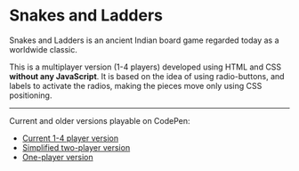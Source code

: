 # Snakes and Ladders
Snakes and Ladders is an ancient Indian board game regarded today as a worldwide classic.

This is a multiplayer version (1-4 players) developed using HTML and CSS **without any JavaScript**. It is based on the idea of using radio-buttons, and labels to activate the radios, making the pieces move only using CSS positioning.



----

Current and older versions playable on CodePen: 

- [Current 1-4 player version](https://codepen.io/alvaromontoro/details/gjWPNW/)
- [Simplified two-player version](https://codepen.io/alvaromontoro/details/zLNdZQ/)
- [One-player version](https://codepen.io/alvaromontoro/pen/ejzJBJ/)
